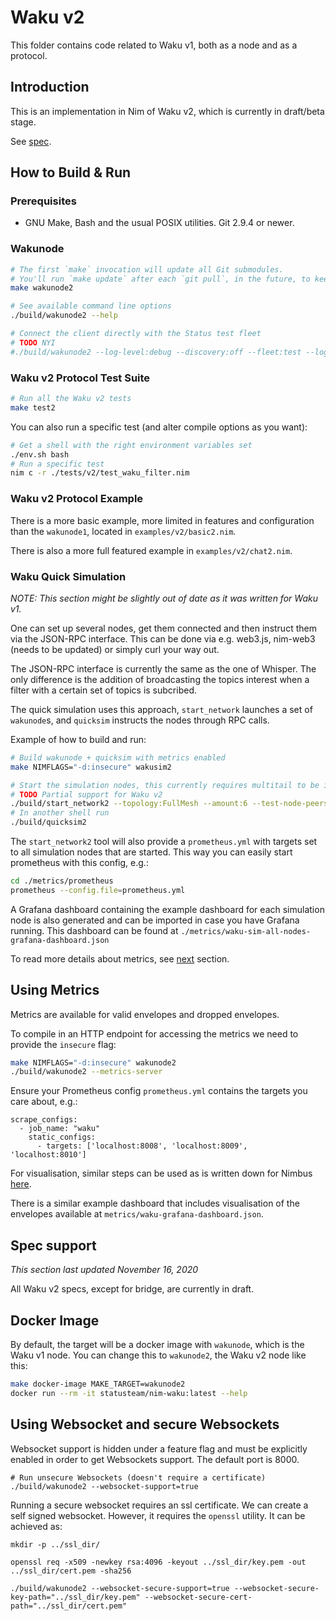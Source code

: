 # Waku v2

This folder contains code related to Waku v1, both as a node and as a protocol.

## Introduction

This is an implementation in Nim of Waku v2, which is currently in draft/beta stage.

See [spec](https://specs.vac.dev/specs/waku/v2/waku-v2.html).

## How to Build & Run

### Prerequisites

* GNU Make, Bash and the usual POSIX utilities. Git 2.9.4 or newer.

### Wakunode

```bash
# The first `make` invocation will update all Git submodules.
# You'll run `make update` after each `git pull`, in the future, to keep those submodules up to date.
make wakunode2

# See available command line options
./build/wakunode2 --help

# Connect the client directly with the Status test fleet
# TODO NYI
#./build/wakunode2 --log-level:debug --discovery:off --fleet:test --log-metrics
```

### Waku v2 Protocol Test Suite

```bash
# Run all the Waku v2 tests
make test2
```

You can also run a specific test (and alter compile options as you want):
```bash
# Get a shell with the right environment variables set
./env.sh bash
# Run a specific test
nim c -r ./tests/v2/test_waku_filter.nim
```

### Waku v2 Protocol Example

There is a more basic example, more limited in features and configuration than
the `wakunode1`, located in `examples/v2/basic2.nim`.

There is also a more full featured example in `examples/v2/chat2.nim`.

### Waku Quick Simulation

*NOTE: This section might be slightly out of date as it was written for Waku v1.*

One can set up several nodes, get them connected and then instruct them via the
JSON-RPC interface. This can be done via e.g. web3.js, nim-web3 (needs to be
updated) or simply curl your way out.

The JSON-RPC interface is currently the same as the one of Whisper. The only
difference is the addition of broadcasting the topics interest when a filter
with a certain set of topics is subcribed.

The quick simulation uses this approach, `start_network` launches a set of
`wakunode`s, and `quicksim` instructs the nodes through RPC calls.

Example of how to build and run:
```bash
# Build wakunode + quicksim with metrics enabled
make NIMFLAGS="-d:insecure" wakusim2

# Start the simulation nodes, this currently requires multitail to be installed
# TODO Partial support for Waku v2
./build/start_network2 --topology:FullMesh --amount:6 --test-node-peers:2
# In another shell run
./build/quicksim2
```

The `start_network2` tool will also provide a `prometheus.yml` with targets
set to all simulation nodes that are started. This way you can easily start
prometheus with this config, e.g.:

```bash
cd ./metrics/prometheus
prometheus --config.file=prometheus.yml
```

A Grafana dashboard containing the example dashboard for each simulation node
is also generated and can be imported in case you have Grafana running.
This dashboard can be found at `./metrics/waku-sim-all-nodes-grafana-dashboard.json`

To read more details about metrics, see [next](#using-metrics) section.

## Using Metrics

Metrics are available for valid envelopes and dropped envelopes.

To compile in an HTTP endpoint for accessing the metrics we need to provide the
`insecure` flag:
```bash
make NIMFLAGS="-d:insecure" wakunode2
./build/wakunode2 --metrics-server
```

Ensure your Prometheus config `prometheus.yml` contains the targets you care about, e.g.:

```
scrape_configs:
  - job_name: "waku"
    static_configs:
      - targets: ['localhost:8008', 'localhost:8009', 'localhost:8010']
```

For visualisation, similar steps can be used as is written down for Nimbus
[here](https://github.com/status-im/nimbus#metric-visualisation).

There is a similar example dashboard that includes visualisation of the
envelopes available at `metrics/waku-grafana-dashboard.json`.

## Spec support

*This section last updated November 16, 2020*

All Waku v2 specs, except for bridge, are currently in draft.

## Docker Image

By default, the target will be a docker image with `wakunode`, which is the Waku v1 node.
You can change this to `wakunode2`, the Waku v2 node like this:

```bash
make docker-image MAKE_TARGET=wakunode2
docker run --rm -it statusteam/nim-waku:latest --help
```
## Using Websocket and secure Websockets

Websocket support is hidden under a feature flag and must be explicitly enabled in order to get Websockets support. The default port is 8000.

```
# Run unsecure Websockets (doesn't require a certificate)
./build/wakunode2 --websocket-support=true 
```

Running a secure websocket requires an ssl certificate. We can create a self signed websocket. However, it requires the `openssl` utility. It can be achieved as:

```
mkdir -p ../ssl_dir/

openssl req -x509 -newkey rsa:4096 -keyout ../ssl_dir/key.pem -out ../ssl_dir/cert.pem -sha256

./build/wakunode2 --websocket-secure-support=true --websocket-secure-key-path="../ssl_dir/key.pem" --websocket-secure-cert-path="../ssl_dir/cert.pem"
```




